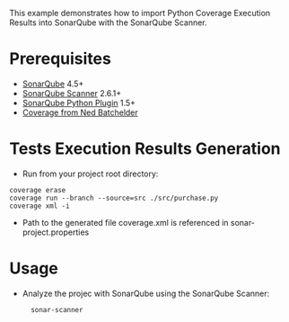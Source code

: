 This example demonstrates how to import Python Coverage Execution Results into SonarQube with the SonarQube Scanner.

Prerequisites
=============
* [SonarQube](http://www.sonarqube.org/downloads/) 4.5+
* [SonarQube Scanner](http://docs.sonarqube.org/display/SCAN/Analyzing+with+SonarQube+Scanner) 2.6.1+
* [SonarQube Python Plugin](http://docs.sonarqube.org/display/PLUG/Python+Plugin) 1.5+
* [Coverage from Ned Batchelder](http://nedbatchelder.com/code/coverage/cmd.html)

Tests Execution Results Generation
==================================
* Run from your project root directory: 
```
coverage erase
coverage run --branch --source=src ./src/purchase.py
coverage xml -i
```

* Path to the generated file coverage.xml is referenced in sonar-project.properties

Usage
=====
* Analyze the projec with SonarQube using the SonarQube Scanner:

        sonar-scanner
